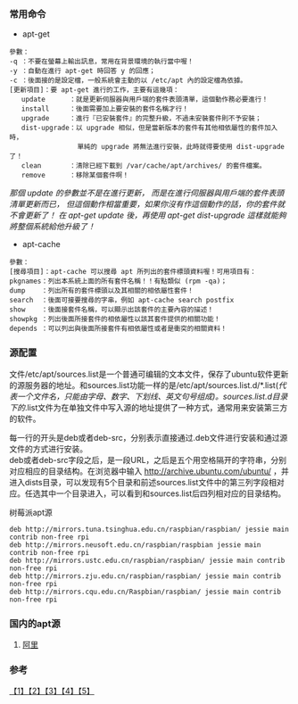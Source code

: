 ### 常用命令
* apt-get
```
參數：
-q ：不要在螢幕上輸出訊息，常用在背景環境的執行當中喔！
-y ：自動在進行 apt-get 時回答 y 的回應；
-c ：後面接的是設定檔，一般系統會主動的以 /etc/apt 內的設定檔為依據。
[更新項目]：要 apt-get 進行的工作，主要有這幾項：
   update      ：就是更新伺服器與用戶端的套件表頭清單，這個動作務必要進行！
   install     ：後面需要加上要安裝的套件名稱才行！
   upgrade     ：進行『已安裝套件』的完整升級，不過未安裝套件則不予安裝；
   dist-upgrade：以 upgrade 相似，但是當新版本的套件有其他相依屬性的套件加入時，
                 單純的 upgrade 將無法進行安裝，此時就得要使用 dist-upgrade 了！
   clean       ：清除已經下載到 /var/cache/apt/archives/ 的套件檔案。
   remove      ：移除某個套件啊！
```

*那個 update 的參數並不是在進行更新， 而是在進行伺服器與用戶端的套件表頭清單更新而已， 但這個動作相當重要，如果你沒有作這個動作的話，你的套件就不會更新了！ 在 apt-get update 後，再使用 apt-get dist-upgrade 這樣就能夠將整個系統給他升級了！*

* apt-cache
```
參數：
[搜尋項目]：apt-cache 可以搜尋 apt 所列出的套件標頭資料喔！可用項目有：
pkgnames：列出本系統上面的所有套件名稱！！有點類似 (rpm -qa)；
dump    ：列出所有的套件標頭以及其相關的相依屬性套件！
search  ：後面可接要搜尋的字串，例如 apt-cache search postfix
show    ：後面接套件名稱，可以顯示出該套件的主要內容的描述！
showpkg ：列出後面所接套件的相依屬性以該其套件提供的相關功能！
depends ：可以列出與後面所接套件有相依屬性或者是衝突的相關資料！
```

### 源配置
文件/etc/apt/sources.list是一个普通可编辑的文本文件，保存了ubuntu软件更新的源服务器的地址。和sources.list功能一样的是/etc/apt/sources.list.d/*.list(*代表一个文件名，只能由字母、数字、下划线、英文句号组成)。sources.list.d目录下的*.list文件为在单独文件中写入源的地址提供了一种方式，通常用来安装第三方的软件。  

每一行的开头是deb或者deb-src，分别表示直接通过.deb文件进行安装和通过源文件的方式进行安装。  
deb或者deb-src字段之后，是一段URL，之后是五个用空格隔开的字符串，分别对应相应的目录结构。在浏览器中输入 http://archive.ubuntu.com/ubuntu/ ，并进入dists目录，可以发现有5个目录和前述sources.list文件中的第三列字段相对应。任选其中一个目录进入，可以看到和sources.list后四列相对应的目录结构。


树莓派apt源

```
deb http://mirrors.tuna.tsinghua.edu.cn/raspbian/raspbian/ jessie main contrib non-free rpi
deb http://mirrors.neusoft.edu.cn/raspbian/raspbian jessie main contrib non-free rpi
deb http://mirrors.ustc.edu.cn/raspbian/raspbian/ jessie main contrib non-free rpi
deb http://mirrors.zju.edu.cn/raspbian/raspbian/ jessie main contrib non-free rpi
deb http://mirrors.cqu.edu.cn/Raspbian/raspbian/ jessie main contrib non-free rpi
```

### 国内的apt源
1. [阿里](http://mirrors.aliyun.com/)


### 参考
[【1】](http://linux.vbird.org/linux_server/0210network-secure/0220upgrade.php#apt_config)[【2】](http://www.tuicool.com/articles/EjMJNz/)[【3】](http://outofmemory.cn/code-snippet/35699/raspberry-pi-apt-get-source-list)[【4】](http://shumeipai.nxez.com/2013/08/31/raspbian-chinese-software-source.html)[【5】](https://www.raspbian.org/RaspbianMirrors)

